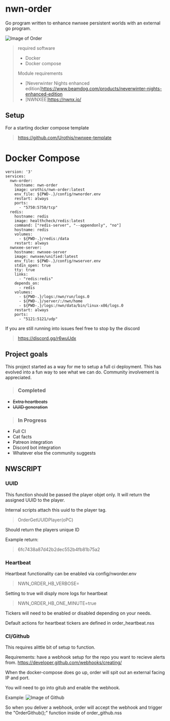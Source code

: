 # nwn-order
Go program written to enhance nwnxee persistent worlds with an external go program.

![Image of Order](https://github.com/Urothis/nwn-order/blob/master/docs/Screenshot.png)

> required software
> - Docker
> - Docker compose
>
> Module requirements
> - [Neverwinter Nights enhanced edition]https://www.beamdog.com/products/neverwinter-nights-enhanced-edition
> - [NWNXEE]https://nwnx.io/

## Setup 
For a starting docker compose template
> https://github.com/Urothis/nwnxee-template

# Docker Compose
```
version: '3'
services:
  nwn-order:
    hostname: nwn-order
    image: urothis/nwn-order:latest
    env_file: ${PWD-.}/config/nwnorder.env
    restart: always
    ports:
      - "5750:5750/tcp"
  redis:
    hostname: redis
    image: healthcheck/redis:latest
    command: ["redis-server", "--appendonly", "no"]
    hostname: redis
    volumes:
      - ${PWD-.}/redis:/data
    restart: always
  nwnxee-server:
    hostname: nwnxee-server
    image: nwnxee/unified:latest
    env_file: ${PWD-.}/config/nwserver.env
    stdin_open: true
    tty: true
    links:
      - "redis:redis"
    depends_on:
      - redis
    volumes:
      - ${PWD-.}/logs:/nwn/run/logs.0
      - ${PWD-.}/server/:/nwn/home
      - ${PWD-.}/logs:/nwn/data/bin/linux-x86/logs.0
    restart: always
    ports:
      - "5121:5121/udp"
```
 
If you are still running into issues feel free to stop by the discord

> https://discord.gg/r6wuUdx

## Project goals
This project started as a way for me to setup a full ci deployment.
This has evolved into a fun way to see what we can do.
Community involvement is appreciated.   
    
>### Completed
- ~~Extra heartbeats~~ 
- ~~UUID generation~~ 

>### In Progress
- Full CI
- Cat facts
- Patreon integration
- Discord bot integration
- Whatever else the community suggests


## NWSCRIPT
### UUID
This function should be passed the player objet only.
It will return the assigned UUID to the player.

Internal scripts attach this uuid to the player tag.
> OrderGetUUIDPlayer(oPC)

Should return the players unique ID

Example return:
> 6fc7438a87d42b2dec552b4fb81b75a2

### Heartbeat
Heartbeat functionality can be enabled via config/nworder.env

>NWN_ORDER_HB_VERBOSE=

Setting to true will disply more logs for heartbeat

>NWN_ORDER_HB_ONE_MINUTE=true

Tickers will need to be enabled or disabled depending on your needs.

Default actions for heartbeat tickers are defined in order_heartbeat.nss

### CI/Github
This requires alittle bit of setup to function.

Requirements:
have a webhook setup for the repo you want to recieve alerts from.
https://developer.github.com/webhooks/creating/

When the docker-compose does go up, order will spit out an external facing IP and port. 

You will need to go into gitub and enable the webhook.

Example:
![Image of Github](https://github.com/Urothis/nwn-order/blob/master/docs/Github_Screenshot.png)

So when you deliver a webhook, order will accept the webhook and trigger the 
"OrderGithub();"
function inside of order_github.nss

